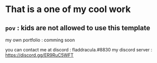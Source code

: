 # That is a one of my cool work

## `pov` : kids are not allowed to use this template

my own portfolio : comming soon

you can contact me at discord : fladdracula.#8830
my discord server : https://discord.gg/ER9RuC5WFT
